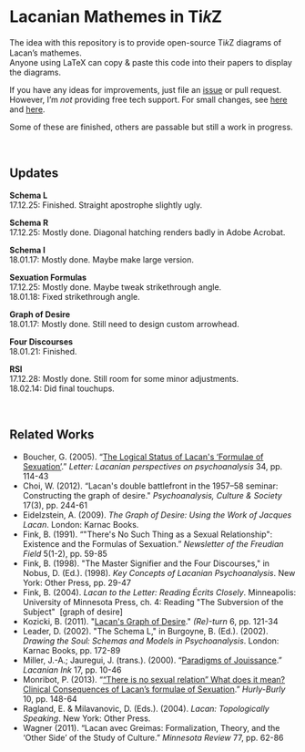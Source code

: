 # Lacanian Mathemes in Ti𝑘Z
The idea with this repository is to provide open-source Ti𝑘Z diagrams of Lacan’s mathemes.
<br>Anyone using LaTeX can copy & paste this code into their papers to display the diagrams.

If you have any ideas for improvements, just file an <a href="https://github.com/gjoncas/Lacan-Mathemes/issues">issue</a> or pull request.
<br>However, I’m <i>not</i> providing free tech support. For small changes, see <a href="https://en.wikibooks.org/wiki/LaTeX/PGF/TikZ">here</a> and <a href="http://mirror.ctan.org/graphics/pgf/base/doc/pgfmanual.pdf">here</a>.

Some of these are finished, others are passable but still a work in progress.

&nbsp;

## Updates

<b>Schema L</b>
<br>17.12.25: Finished. Straight apostrophe slightly ugly.

<b>Schema R</b>
<br>17.12.25: Mostly done. Diagonal hatching renders badly in Adobe Acrobat.

<b>Schema I</b>
<br>18.01.17: Mostly done. Maybe make large version.

<b>Sexuation Formulas</b>
<br>17.12.25: Mostly done. Maybe tweak strikethrough angle.
<br>18.01.18: Fixed strikethrough angle.

<b>Graph of Desire</b>
<br>18.01.17: Mostly done. Still need to design custom arrowhead.

<b>Four Discourses</b>
<br>18.01.21: Finished.

<b>RSI</b>
<br>17.12.28: Mostly done. Still room for some minor adjustments.
<br>18.02.14: Did final touchups.

&nbsp;

## Related Works
<ul>
<li>Boucher, G. (2005). “<a href="http://dro.deakin.edu.au/eserv/DU:30003465/boucher-logicalstatus-2005.pdf">The Logical Status of Lacan's ‘Formulae of Sexuation’</a>.” <i>Letter: Lacanian perspectives on psychoanalysis</i> 34, pp. 114-43</li>
<li>Choi, W. (2012). “Lacan's double battlefront in the 1957–58 seminar: Constructing the graph of desire." <i>Psychoanalysis, Culture & Society</i> 17(3), pp. 244-61</li>
<li>Eidelzstein, A. (2009). <i>The Graph of Desire: Using the Work of Jacques Lacan</i>. London: Karnac Books.</li>
<li>Fink, B. (1991). “"There's No Such Thing as a Sexual Relationship": Existence and the Formulas of Sexuation.” <i>Newsletter of the Freudian Field</i> 5(1-2), pp. 59-85</li>
<li>Fink, B. (1998). "The Master Signifier and the Four Discourses," in Nobus, D. (Ed.). (1998). <i>Key Concepts of Lacanian Psychoanalysis</i>. New York: Other Press, pp. 29-47</li>
<li>Fink, B. (2004). <i>Lacan to the Letter: Reading Écrits Closely</i>. Minneapolis: University of Minnesota Press, ch. 4: Reading "The Subversion of the Subject" &nbsp;[graph of desire]</li>
<li>Kozicki, B. (2011). "<a href="http://return.jls.missouri.edu/Lacan/ReturnVol6/Kozicki_GraphofDesire.pdf">Lacan's Graph of Desire</a>." <i>(Re)-turn</i> 6, pp. 121-34</li>
<li>Leader, D. (2002). "The Schema L," in Burgoyne, B. (Ed.). (2002). <i>Drawing the Soul: Schemas and Models in Psychoanalysis</i>. London: Karnac Books, pp. 172-89</li>
<li>Miller, J.-A.; Jauregui, J. (trans.). (2000). “<a href="http://aaaaarg.fail/thing/5a40de639ff37c232c09f91b">Paradigms of Jouissance</a>.” <i>Lacanian Ink</i> 17, pp. 10-46</li>
<li>Monribot, P. (2013). “<a href="http://www.iclo-nls.org/wp-content/uploads/Pdf/mep%20hurly%2010%20monribot.pdf">“There is no sexual relation” What does it mean? Clinical Consequences of Lacan’s formulae of Sexuation</a>.” <i>Hurly-Burly</i> 10, pp. 148-64</li>
<li>Ragland, E. & Milavanovic, D. (Eds.). (2004). <i>Lacan: Topologically Speaking</i>. New York: Other Press.</li>
<li>Wagner (2011). “Lacan avec Greimas: Formalization, Theory, and the ‘Other Side’ of the Study of Culture.” <i>Minnesota Review</i> 77, pp. 62-86</li>
</ul>
